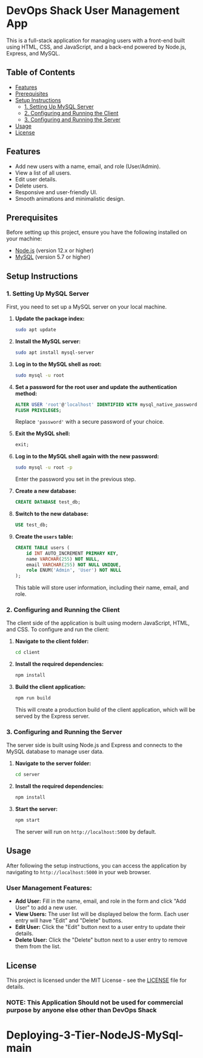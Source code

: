 
# DevOps Shack User Management App

This is a full-stack application for managing users with a front-end built using HTML, CSS, and JavaScript, and a back-end powered by Node.js, Express, and MySQL.

## Table of Contents

- [Features](#features)
- [Prerequisites](#prerequisites)
- [Setup Instructions](#setup-instructions)
  - [1. Setting Up MySQL Server](#1-setting-up-mysql-server)
  - [2. Configuring and Running the Client](#2-configuring-and-running-the-client)
  - [3. Configuring and Running the Server](#3-configuring-and-running-the-server)
- [Usage](#usage)
- [License](#license)

## Features

- Add new users with a name, email, and role (User/Admin).
- View a list of all users.
- Edit user details.
- Delete users.
- Responsive and user-friendly UI.
- Smooth animations and minimalistic design.

## Prerequisites

Before setting up this project, ensure you have the following installed on your machine:

- [Node.js](https://nodejs.org/) (version 12.x or higher)
- [MySQL](https://www.mysql.com/) (version 5.7 or higher)

## Setup Instructions

### 1. Setting Up MySQL Server

First, you need to set up a MySQL server on your local machine.

1. **Update the package index:**

   ```bash
   sudo apt update
   ```

2. **Install the MySQL server:**

   ```bash
   sudo apt install mysql-server
   ```

3. **Log in to the MySQL shell as root:**

   ```bash
   sudo mysql -u root
   ```

4. **Set a password for the root user and update the authentication method:**

   ```sql
   ALTER USER 'root'@'localhost' IDENTIFIED WITH mysql_native_password BY 'password';
   FLUSH PRIVILEGES;
   ```

   Replace `'password'` with a secure password of your choice.

5. **Exit the MySQL shell:**

   ```sql
   exit;
   ```

6. **Log in to the MySQL shell again with the new password:**

   ```bash
   sudo mysql -u root -p
   ```

   Enter the password you set in the previous step.

7. **Create a new database:**

   ```sql
   CREATE DATABASE test_db;
   ```

8. **Switch to the new database:**

   ```sql
   USE test_db;
   ```

9. **Create the `users` table:**

   ```sql
   CREATE TABLE users (
       id INT AUTO_INCREMENT PRIMARY KEY,
       name VARCHAR(255) NOT NULL,
       email VARCHAR(255) NOT NULL UNIQUE,
       role ENUM('Admin', 'User') NOT NULL
   );
   ```

   This table will store user information, including their name, email, and role.

### 2. Configuring and Running the Client

The client side of the application is built using modern JavaScript, HTML, and CSS. To configure and run the client:

1. **Navigate to the client folder:**

   ```bash
   cd client
   ```

2. **Install the required dependencies:**

   ```bash
   npm install
   ```

3. **Build the client application:**

   ```bash
   npm run build
   ```

   This will create a production build of the client application, which will be served by the Express server.

### 3. Configuring and Running the Server

The server side is built using Node.js and Express and connects to the MySQL database to manage user data.

1. **Navigate to the server folder:**

   ```bash
   cd server
   ```

2. **Install the required dependencies:**

   ```bash
   npm install
   ```

3. **Start the server:**

   ```bash
   npm start
   ```

   The server will run on `http://localhost:5000` by default.

## Usage

After following the setup instructions, you can access the application by navigating to `http://localhost:5000` in your web browser.

### User Management Features:

- **Add User:** Fill in the name, email, and role in the form and click "Add User" to add a new user.
- **View Users:** The user list will be displayed below the form. Each user entry will have "Edit" and "Delete" buttons.
- **Edit User:** Click the "Edit" button next to a user entry to update their details.
- **Delete User:** Click the "Delete" button next to a user entry to remove them from the list.

## License

This project is licensed under the MIT License - see the [LICENSE](LICENSE) file for details.

### NOTE: This Application Should not be used for commercial purpose by anyone else other than DevOps Shack

# Deploying-3-Tier-NodeJS-MySql-main
